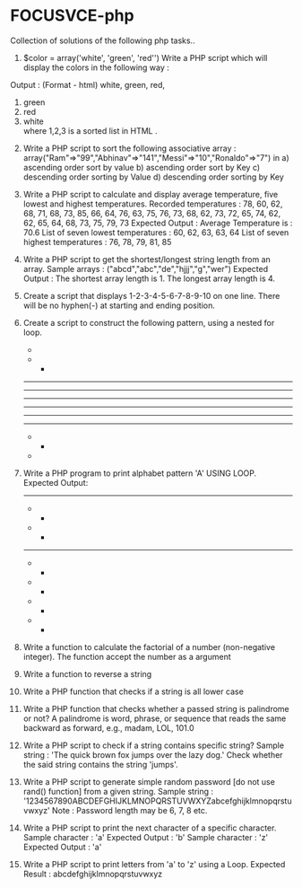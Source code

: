 # FOCUSVCE-php

Collection of solutions of the following php tasks..

1) $color = array('white', 'green', 'red'') Write a PHP script which will display the colors in the following way : 

 Output : (Format - html)
 white, green, red,

  1. green	
  2. red
  3. white   
   where 1,2,3 is a sorted list in HTML .


2) Write a PHP script to sort the following associative array : 
  array("Ram"=>"99","Abhinav"=>"141","Messi"=>"10","Ronaldo"=>"7") in 
  a) ascending order sort by value
  b) ascending order sort by Key
  c) descending order sorting by Value
  d) descending order sorting by Key


3) Write a PHP script to calculate and display average temperature, five lowest and highest temperatures. 
  Recorded temperatures : 78, 60, 62, 68, 71, 68, 73, 85, 66, 64, 76, 63, 75, 76, 73, 68, 62, 73, 72, 65, 74, 62, 62, 65, 64, 68, 73, 75, 79, 73
  Expected Output :
  Average Temperature is : 70.6 
  List of seven lowest temperatures : 60, 62, 63, 63, 64 
  List of seven highest temperatures : 76, 78, 79, 81, 85


4) Write a PHP script to get the shortest/longest string length from an array.
  Sample arrays : ("abcd","abc","de","hjjj","g","wer")
  Expected Output : The shortest array length is 1. The longest array length is 4.


5) Create a script that displays 1-2-3-4-5-6-7-8-9-10 on one line. There will be no hyphen(-) at starting and ending position.


6) Create a script to construct the following pattern, using a nested for loop. 

    * 
    * * 
    * * * 
    * * * * 
    * * * * * 
    * * * * * 
    * * * * 
    * * * 
    * * 
    *

7) Write a PHP program to print alphabet pattern 'A' USING LOOP. 
   Expected Output:
   

     ***                                                       
    *   *                                                      
    *   *                                                      
    ****                                                      
    *   *                                                      
    *   *                                                      
    *   *                                                      
    *   *

8) Write a function to calculate the factorial of a number (non-negative integer). The function accept the number as a argument  


9) Write a function to reverse a string


10) Write a PHP function that checks if a string is all lower case


11) Write a PHP function that checks whether a passed string is palindrome or not? 
  A palindrome is word, phrase, or sequence that reads the same backward as forward, e.g., madam, LOL, 101.0


12) Write a PHP script to check if a string contains specific string? 
  Sample string : 'The quick brown fox jumps over the lazy dog.'
  Check whether the said string contains the string 'jumps'.


13) Write a PHP script to generate simple random password [do not use rand() function] from a given string.
  Sample string : '1234567890ABCDEFGHIJKLMNOPQRSTUVWXYZabcefghijklmnopqrstuvwxyz'
  Note : Password length may be 6, 7, 8 etc. 


14) Write a PHP script to print the next character of a specific character.
  Sample character : 'a' 
  Expected Output : 'b'
  Sample character : 'z' 
  Expected Output : 'a' 


15) Write a PHP script to print letters from 'a' to 'z' using a Loop. 
  Expected Result : abcdefghijklmnopqrstuvwxyz
